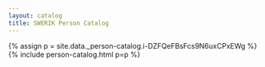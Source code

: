 ```yaml
---
layout: catalog
title: SWERIK Person Catalog
---
```

{% assign p = site.data._person-catalog.i-DZFQeFBsFcs9N6uxCPxEWg %}
{% include person-catalog.html p=p %}

